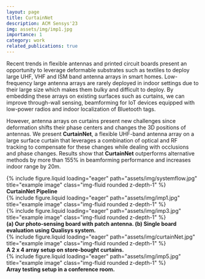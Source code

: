 ```yaml
---
layout: page
title: CurtainNet
description: ACM Sensys'23
img: assets/img/imp1.jpg
importance: 1
category: work
related_publications: true
---
```


Recent trends in flexible antennas and printed circuit boards present an opportunity to leverage deformable substrates such as textiles to deploy large UHF, VHF and ISM band antenna arrays in smart homes. Low-frequency large antenna arrays are rarely deployed in indoor settings due to their large size which makes them bulky and difficult to deploy. By embedding these arrays on existing surfaces such as curtains, we can improve through-wall sensing, beamforming for IoT devices equipped with low-power radios and indoor localization of Bluetooth tags.

However, antenna arrays on curtains present new challenges since deformation shifts their phase centers and changes the 3D positions of antennas. We present <strong>CurtainNet</strong>, a flexible UHF-band antenna array on a large surface curtain that leverages a combination of optical and RF tracking to compensate for these changes while dealing with occlusions and phase changes. Results show that <strong>CurtainNet</strong> outperforms alternative methods by more than 155% in beamforming performance and increases indoor range by 20m.

<div class="row">
    <div class="col-sm mt-3 mt-md-0">
        {% include figure.liquid loading="eager" path="assets/img/systemflow.jpg" title="example image" class="img-fluid rounded z-depth-1" %}
    </div>
</div>
<div class="caption">
     <strong>CurtainNet Pipeline</strong> 
</div>

<div class="row">
    <div class="col-sm mt-3 mt-md-0">
        {% include figure.liquid loading="eager" path="assets/img/imp1.jpg" title="example image" class="img-fluid rounded z-depth-1" %}
    </div>
    <div class="col-sm mt-3 mt-md-0">
        {% include figure.liquid loading="eager" path="assets/img/imp3.jpg" title="example image" class="img-fluid rounded z-depth-1" %}
    </div>
    
</div>
<div class="caption">
   <strong> (a) Our photo-sensing board with patch antenna.  (b) Single board evaluation using Qualisys system.</strong>
</div>
<div class="row">
    <div class="col-sm mt-3 mt-md-0">
        {% include figure.liquid loading="eager" path="assets/img/curtainNet.jpg" title="example image" class="img-fluid rounded z-depth-1" %}
    </div>
</div>
<div class="caption">
   <strong>A 2 x 4 array setup on store-bought curtains.</strong> 
</div>

<div class="row">
    <div class="col-sm mt-3 mt-md-0">
        {% include figure.liquid loading="eager" path="assets/img/imp5.jpg" title="example image" class="img-fluid rounded z-depth-1" %}
    </div>
</div>
<div class="caption">
     <strong>Array testing setup in a conference room.</strong> 
</div>
